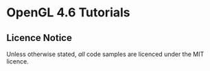 # OpenGL 4.6 Tutorials

## Licence Notice
Unless otherwise stated, *all* code samples are licenced under the MIT licence.
